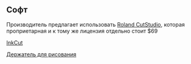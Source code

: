## Софт 

Производитель предлагает использовать [Roland CutStudio](https://www.rolanddga.com/products/software/roland-cutstudio-software), которая проприетарная и к тому же лицензия отдельно стоит $69

[InkCut](http://inkcut.sourceforge.net/)

[Держатель для рисования](https://github.com/TheBeachLab/Roland_VinylDraw)